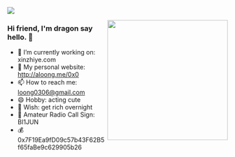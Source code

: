 [![](https://count.getloli.com/get/@dragon-yuan.github.readme)](https://count.getloli.com/)

<img src="https://media.giphy.com/media/SWoSkN6DxTszqIKEqv/giphy.gif" align="right" height="275"/>

### Hi friend, I'm dragon say hello. 👋


- 🔭 I’m currently working on: xinzhiye.com
- 👯 My personal website: http://aloong.me/0x0
- 📫 How to reach me: loong0306@gmail.com
- 😄 Hobby: acting cute
- 🤔 Wish: get rich overnight
- 📌 Amateur Radio Call Sign: BI1JUN
- 💰 0x7F19Ea9fD09c57b43F62B5f65faBe9c629905b26


